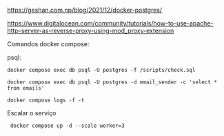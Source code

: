 https://geshan.com.np/blog/2021/12/docker-postgres/

https://www.digitalocean.com/community/tutorials/how-to-use-apache-http-server-as-reverse-proxy-using-mod_proxy-extension

Comandos docker compose:

psql:

```shell
docker compose exec db psql -U postgres -f /scripts/check.sql
```

```shell
docker compose exec db psql -U postgres -d email_sender -c 'select * from emails'
```

```shell
docker compose logs -f -t
```

Escalar o serviço

```shell
 docker compose up -d --scale worker=3
```
